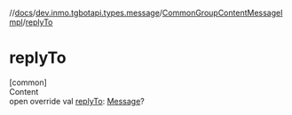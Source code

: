//[docs](../../../index.md)/[dev.inmo.tgbotapi.types.message](../index.md)/[CommonGroupContentMessageImpl](index.md)/[replyTo](reply-to.md)



# replyTo  
[common]  
Content  
open override val [replyTo](reply-to.md): [Message](../../dev.inmo.tgbotapi.types.message.abstracts/-message/index.md)?  



